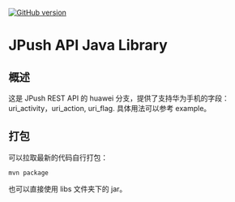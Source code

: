 [![GitHub version](https://badge.fury.io/gh/jpush%2Fjpush-api-java-client.svg)](http://badge.fury.io/gh/jpush%2Fjpush-api-java-client)

# JPush API Java Library

## 概述

这是 JPush REST API 的 huawei 分支，提供了支持华为手机的字段：uri_activity，uri_action, uri_flag. 具体用法可以参考 example。

## 打包

可以拉取最新的代码自行打包：

```
mvn package
```

也可以直接使用 libs 文件夹下的 jar。

